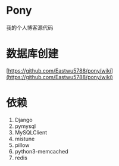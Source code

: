 # Pony
我的个人博客源代码

# 数据库创建
[https://github.com/Eastwu5788/pony/wiki](https://github.com/Eastwu5788/pony/wiki)

# 依赖
1. Django
2. pymysql
3. MySQLClient
4. mistune
5. pillow
6. python3-memcached
7. redis
